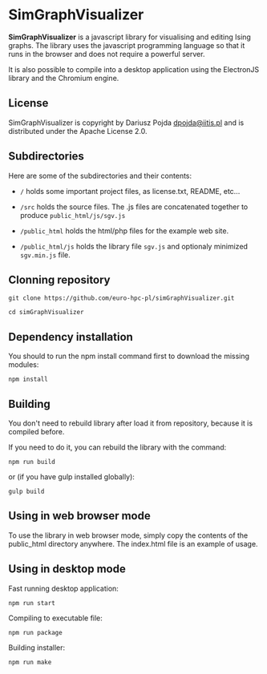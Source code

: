 SimGraphVisualizer
======================================

__SimGraphVisualizer__ is a javascript library for visualising and editing Ising graphs.
The library uses the javascript programming language so that it runs in the browser and does not require a powerful server.

It is also possible to compile into a desktop application using the ElectronJS library and the Chromium engine.

License
-------

SimGraphVisualizer is copyright by Dariusz Pojda <dpojda@iitis.pl> and is distributed under the Apache License 2.0.

Subdirectories
--------------

Here are some of the subdirectories and their contents:

* ```/``` holds some important project files, as license.txt, README, etc...

* ```/src``` holds the source files. The .js files are concatenated together to produce ```public_html/js/sgv.js```

* ```/public_html``` holds the html/php files for the example web site.

* ```/public_html/js``` holds the library file ```sgv.js``` and optionaly minimized ```sgv.min.js``` file.

Clonning repository
-------------------

```git clone https://github.com/euro-hpc-pl/simGraphVisualizer.git```

```cd simGraphVisualizer```

Dependency installation
-----------------------

You should to run the npm install command first to download the missing modules:

```npm install```

Building
--------

You don't need to rebuild library after load it from repository, because it is compiled before.

If you need to do it, you can rebuild the library with the command:

```npm run build```

or (if you have gulp installed globally):

```gulp build```

Using in web browser mode
-------------------------

To use the library in web browser mode, simply copy the contents of the public_html directory anywhere. The index.html file is an example of usage.

Using in desktop mode
---------------------

Fast running desktop application:

```npm run start```

Compiling to executable file:

```npm run package```

Building installer:

```npm run make```

